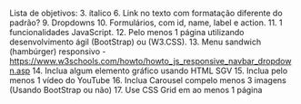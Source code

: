 Lista de objetivos:
3. ítalico
6. Link no texto com formatação diferente do padrão?
9. Dropdowns
10. Formulários, com id, name, label e action.
11. 1 funcionalidades JavaScript.
12. Pelo menos 1 página utilizando desenvolvimento ágil (BootStrap) ou (W3.CSS).
13. Menu sandwich (hambúrger) responsivo - https://www.w3schools.com/howto/howto_js_responsive_navbar_dropdown.asp
14. Inclua algum elemento gráfico usando HTML SGV
15. Inclua pelo menos 1 vídeo do YouTube
16. Inclua Carousel compelo menos 3 imagens (Usando BootStrap ou não)
17. Use CSS Grid em ao menos 1 página   